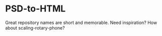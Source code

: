 # PSD-to-HTML
Great repository names are short and memorable. Need inspiration? How about scaling-rotary-phone?
